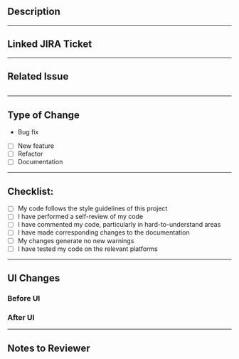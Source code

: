 ## Description

<!--Please include a summary of the changes and which issue is fixed. Also, list any dependencies that are required for this change.-->


---
## Linked JIRA Ticket
<!--Please put the ticket number here, who it was assigned to and etch-->

---
## Related Issue
<!--What Pr should we take in consideration while reviewing your PR-->
```text

```
---

<!-- To Check a box, do : [x]-->
## Type of Change
* Bug fix
* [ ] New feature
* [ ] Refactor
* [ ] Documentation

---
## Checklist:
- [ ] My code follows the style guidelines of this project
- [ ] I have performed a self-review of my code
- [ ] I have commented my code, particularly in hard-to-understand areas
- [ ] I have made corresponding changes to the documentation
- [ ] My changes generate no new warnings
- [ ] I have tested my code on the relevant platforms
---
## UI Changes
###  Before UI

### After UI

---
## Notes to Reviewer

